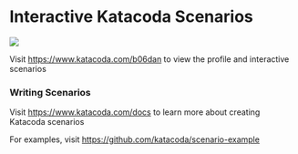 # Interactive Katacoda Scenarios

[![](http://shields.katacoda.com/katacoda/b06dan/count.svg)](https://www.katacoda.com/b06dan "Get your profile on Katacoda.com")

Visit https://www.katacoda.com/b06dan to view the profile and interactive scenarios

### Writing Scenarios
Visit https://www.katacoda.com/docs to learn more about creating Katacoda scenarios

For examples, visit https://github.com/katacoda/scenario-example

